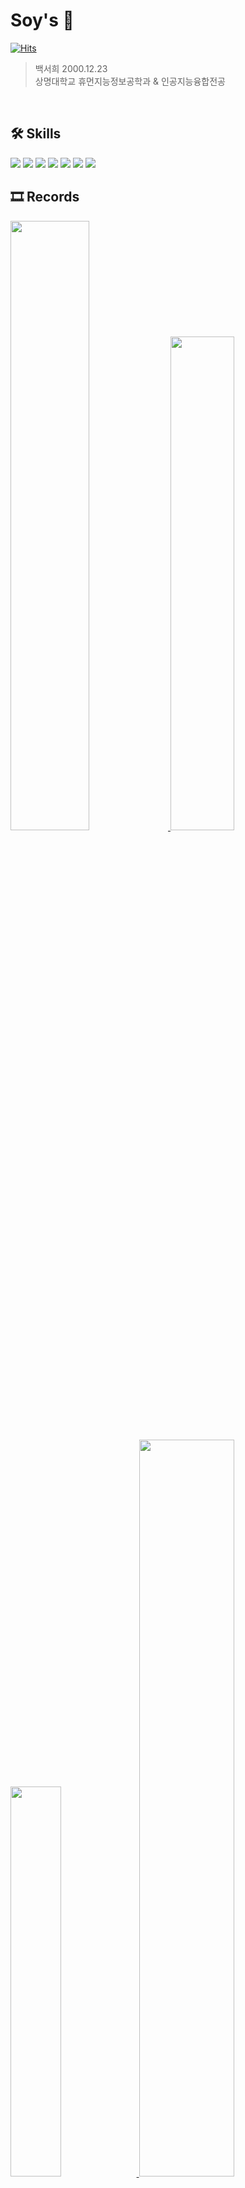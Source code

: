 # Soy's 🥞
[![Hits](https://hits.seeyoufarm.com/api/count/incr/badge.svg?url=https%3A%2F%2Fgithub.com%2Fsoycong&count_bg=%23C3CED0&title_bg=%238DAADF&icon=applemusic.svg&icon_color=%23FFFFFF&title=Today&edge_flat=false)](https://hits.seeyoufarm.com)

> 백서희 2000.12.23  
> 상명대학교 휴먼지능정보공학과 & 인공지능융합전공
<br/>

## 🛠️ Skills
<img src="https://img.shields.io/badge/Swift-F05138?style=flat&logo=swift&logoColor=white"/></a>
<img src="https://img.shields.io/badge/Python-3776AB?style=flat&logo=python&logoColor=white"/></a>
<img src="https://img.shields.io/badge/C++-00599C?style=flat&logo=c%2B%2B&logoColor=white"/></a>
<img src="https://img.shields.io/badge/Android-34A853?style=flat&logo=android&logoColor=white"/></a>
<img src="https://img.shields.io/badge/Java-c1d1d8?style=flat&logo=java&logoColor=white"/></a>
<img src="https://img.shields.io/badge/Git-F05032?style=flat&logo=git&logoColor=white"/></a>
<img src="https://img.shields.io/badge/GitHub-181717?style=flat&logo=github&logoColor=white"/></a>

  
## 🎞️ Records
<a href="https://github.com/anuraghazra/github-readme-stats">
    <img src="https://github-readme-stats.vercel.app/api?username=soycong&show_icons=true&theme=default#gh-light-mode-only)](https://github.com/soycong/github-readme-stats#gh-light-mode-only" width=50% />
<a href="https://github.com/anuraghazra/github-readme-stats">
  <img src="https://github-readme-stats.vercel.app/api/top-langs/?username=soycong&layout=compact" width=45% />
</a>
</a>    
<a href="https://github.com/mazassumnida/mazassumnida">
  <img src="http://mazassumnida.wtf/api/v2/generate_badge?boj=ehfktjgml" width=40% />
<a href="https://github.com/ashutosh00710/github-readme-activity-graph">
    <img src="https://github-readme-activity-graph.vercel.app/graph?username=soycong&theme=react-dark&bg_color=20232a&hide_border=true&line=58A6FF&color=58A6FF" width=55%/>
</a>

  
## 🍎 Tech Blog
[![Velog's GitHub stats](https://velog-readme-stats.vercel.app/api/badge?name=soycong)](https://velog.io/@soycong) 

<a href="https://velog.io/@soycong">
  <img src="https://velog-readme-stats.vercel.app/api/list?name=soycong" width=45% />
</a>

<!--
**soycong/soycong** is a ✨ _special_ ✨ repository because its `README.md` (this file) appears on your GitHub profile.

Here are some ideas to get you started:

- 🔭 I’m currently working on ...
- 🌱 I’m currently learning ...
- 👯 I’m looking to collaborate on ...
- 🤔 I’m looking for help with ...
- 💬 Ask me about ...
- 📫 How to reach me: ...
- 😄 Pronouns: ...
- ⚡ Fun fact: ...
-->

